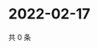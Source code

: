 # 2022-02-17

共 0 条

<!-- BEGIN WEIBO -->
<!-- 最后更新时间 Thu Feb 17 2022 23:18:42 GMT+0800 (China Standard Time) -->

<!-- END WEIBO -->

